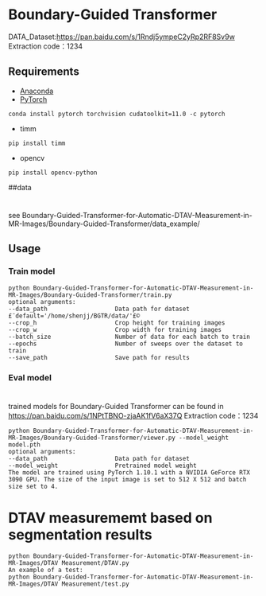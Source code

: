 # Boundary-Guided Transformer
DATA_Dataset:https://pan.baidu.com/s/1Rndj5ympeC2yRp2RF8Sv9w 
Extraction code：1234
## Requirements

- [Anaconda](https://www.anaconda.com/download/)
- [PyTorch](https://pytorch.org)

```
conda install pytorch torchvision cudatoolkit=11.0 -c pytorch
```

- timm

```
pip install timm
```

- opencv

```
pip install opencv-python
```

##data
#
see Boundary-Guided-Transformer-for-Automatic-DTAV-Measurement-in-MR-Images/Boundary-Guided-Transformer/data_example/

## Usage

### Train model

```
python Boundary-Guided-Transformer-for-Automatic-DTAV-Measurement-in-MR-Images/Boundary-Guided-Transformer/train.py 
optional arguments:
--data_path                   Data path for dataset £¨default='/home/shenjj/BGTR/data/'£©
--crop_h                      Crop height for training images 
--crop_w                      Crop width for training images 
--batch_size                  Number of data for each batch to train 
--epochs                      Number of sweeps over the dataset to train 
--save_path                   Save path for results 
```

### Eval model
#
trained models for Boundary-Guided Transformer can be found in https://pan.baidu.com/s/1NPtTBNO-zjaAK1fV6aX37Q 
Extraction code：1234
```
python Boundary-Guided-Transformer-for-Automatic-DTAV-Measurement-in-MR-Images/Boundary-Guided-Transformer/viewer.py --model_weight model.pth
optional arguments:
--data_path                   Data path for dataset 
--model_weight                Pretrained model weight 
The model are trained using PyTorch 1.10.1 with a NVIDIA GeForce RTX 3090 GPU. The size of the input image is set to 512 X 512 and batch size set to 4.
```

# DTAV measurememt based on segmentation results
```
python Boundary-Guided-Transformer-for-Automatic-DTAV-Measurement-in-MR-Images/DTAV Measurement/DTAV.py
An example of a test:
python Boundary-Guided-Transformer-for-Automatic-DTAV-Measurement-in-MR-Images/DTAV Measurement/test.py 
```
